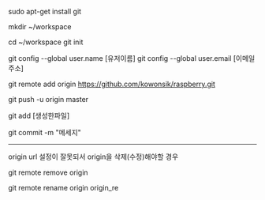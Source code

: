 
sudo apt-get install git

mkdir ~/workspace

cd ~/workspace
git init

git config --global user.name [유저이름]
git config --global user.email [이메일주소]

git remote add origin https://github.com/kowonsik/raspberry.git

git push -u origin master

git add [생성한파일]

git commit -m "메세지"


-----
origin url 설정이 잘못되서 origin을 삭제(수정)해야할 경우

git remote remove origin

git remote rename origin origin_re
